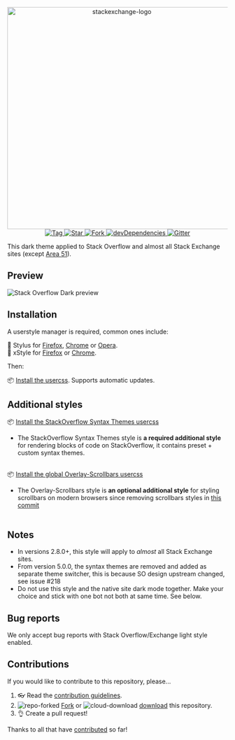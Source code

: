 <p align="center">
  <img alt="stackexchange-logo" src="https://cdn.jsdelivr.net/gh/StylishThemes/logos@master/se.dark/sedark.svg" width="508">
  <br>
  <a href="https://github.com/StylishThemes/Stackoverflow-Dark/tags">
    <img src="https://img.shields.io/github/tag/StylishThemes/Stackoverflow-Dark.svg?label=tag" alt="Tag">
  </a>
  <a href="https://github.com/StylishThemes/Stackoverflow-Dark/stargazers">
    <img src="http://github-svg-buttons.herokuapp.com/star.svg?user=StylishThemes&repo=Stackoverflow-Dark&style=flat&background=007ec6" alt="Star">
  </a>
  <a href="http://github.com/StylishThemes/Stackoverflow-Dark/fork">
    <img src="http://github-svg-buttons.herokuapp.com/fork.svg?user=StylishThemes&repo=Stackoverflow-Dark&style=flat&background=007ec6" alt="Fork">
  </a>
  <a href="https://david-dm.org/StylishThemes/Stackoverflow-Dark?type=dev">
    <img src="https://img.shields.io/david/dev/StylishThemes/Stackoverflow-Dark.svg?label=%20devDependencies%20" alt="devDependencies">
  </a>
  <a href="https://gitter.im/StylishThemes/Lobby">
    <img src="https://img.shields.io/gitter/room/StylishThemes/Stackoverflow-Dark.js.svg?maxAge=2592000" alt="Gitter">
  </a>
</p>

This dark theme applied to Stack Overflow and almost all Stack Exchange sites (except [Area 51](http://area51.stackexchange.com/)).

## Preview

![Stack Overflow Dark preview](images/screenshots/before-after.gif)

## Installation

A userstyle manager is required, common ones include:

🎨 Stylus for [Firefox](https://addons.mozilla.org/en-US/firefox/addon/styl-us/), [Chrome](https://chrome.google.com/webstore/detail/stylus/clngdbkpkpeebahjckkjfobafhncgmne) or [Opera](https://addons.opera.com/en-gb/extensions/details/stylus/).<br>
🎨 xStyle for [Firefox](https://addons.mozilla.org/firefox/addon/xstyle/) or [Chrome](https://chrome.google.com/webstore/detail/xstyle/hncgkmhphmncjohllpoleelnibpmccpj).

Then:

📦 [Install the usercss](https://github.com/StylishThemes/StackOverflow-Dark/raw/master/stackoverflow-dark.user.css). Supports automatic updates.

## Additional styles

📦 [Install the StackOverflow Syntax Themes usercss](https://raw.githubusercontent.com/StylishThemes/Feature-Override-Styles/master/stackoverflow-syntax-themes.user.css)<br>
- The StackOverflow Syntax Themes style is **a required additional style** for rendering blocks of code on StackOverflow, it contains preset + custom  syntax themes.<br><br>

📦 [Install the global Overlay-Scrollbars usercss](https://raw.githubusercontent.com/StylishThemes/Overlay-Scrollbars/master/global-overlay-scrollbars.user.css)<br>
- The  Overlay-Scrollbars style is **an optional additional style** for styling scrollbars on modern browsers since removing scrollbars styles in [this commit](https://github.com/StylishThemes/StackOverflow-Dark/commit/861fd20e7498494f486eb8d210d23a98e76b7422)<br><br>

## Notes

- In versions 2.8.0+, this style will apply to *almost* all Stack Exchange sites.
- From version 5.0.0, the syntax themes are removed and added as separate theme switcher, this is because SO design upstream changed, see issue #218
- Do not use this style and the native site dark mode together. Make your choice and stick with one bot not both at same time. See below.

## Bug reports

We only accept bug reports with Stack Overflow/Exchange light style enabled.

## Contributions

If you would like to contribute to this repository, please...

1. 👓 Read the [contribution guidelines](./.github/CONTRIBUTING.md).
1. ![repo-forked](https://user-images.githubusercontent.com/136959/42383736-c4cb0db8-80fd-11e8-91ca-12bae108bccc.png) [Fork](https://github.com/StylishThemes/StackOverflow-Dark/fork) or ![cloud-download](https://user-images.githubusercontent.com/136959/42401932-9ee9cae0-813d-11e8-8691-16e29a85d3b9.png) [download](https://github.com/StylishThemes/StackOverflow-Dark/archive/master.zip) this repository.
1. 👌 Create a pull request!

Thanks to all that have [contributed](./AUTHORS) so far!
